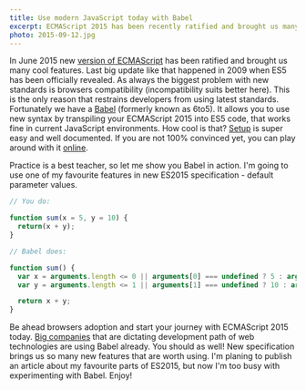 ```yaml
---
title: Use modern JavaScript today with Babel
excerpt: ECMAScript 2015 has been recently ratified and brought us many cool features. As you may expect, browsers support is the only issue, but not with Babel.
photo: 2015-09-12.jpg
---
```


In June 2015 new [version of ECMAScript](http://www.ecma-international.org/ecma-262/6.0/index.html) has been ratified and brought us many cool features. Last big update like that happened in 2009 when ES5 has been officially revealed. As always the biggest problem with new standards is browsers compatibility (incompatibility suits better here). This is the only reason that restrains developers from using latest standards. Fortunately we have a [Babel](https://babeljs.io/) (formerly known as 6to5). It allows you to use new syntax by transpiling your ECMAScript 2015 into ES5 code, that works fine in current JavaScript environments. How cool is that? [Setup](https://babeljs.io/docs/setup/) is super easy and well documented. If you are not 100% convinced yet, you can play around with it [online](https://babeljs.io/repl/).

Practice is a best teacher, so let me show you Babel in action. I'm going to use one of my favourite features in new ES2015 specification - default parameter values.

```js
// You do:

function sum(x = 5, y = 10) {
  return(x + y);
}
```

```js
// Babel does:

function sum() {
  var x = arguments.length <= 0 || arguments[0] === undefined ? 5 : arguments[0];
  var y = arguments.length <= 1 || arguments[1] === undefined ? 10 : arguments[1];

  return x + y;
}
```

Be ahead browsers adoption and start your journey with ECMAScript 2015 today. [Big companies](https://babeljs.io/users/) that are dictating development path of web technologies are using Babel already. You should as well! New specification brings us so many new features that are worth using. I'm planing to publish an article about my favourite parts of ES2015, but now I'm too busy with experimenting with Babel. Enjoy!
